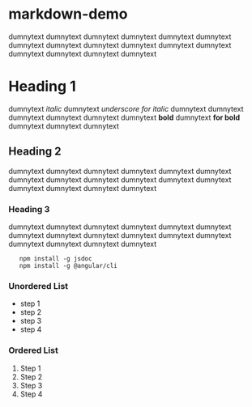 # markdown-demo
dumnytext dumnytext dumnytext dumnytext dumnytext dumnytext dumnytext dumnytext
dumnytext dumnytext dumnytext dumnytext dumnytext dumnytext dumnytext dumnytext

Heading 1
==========

dumnytext *italic* dumnytext _underscore for italic_ dumnytext dumnytext dumnytext dumnytext
dumnytext dumnytext **bold** dumnytext __for bold__ dumnytext dumnytext dumnytext

Heading 2
-----------

dumnytext dumnytext dumnytext dumnytext dumnytext dumnytext dumnytext dumnytext
dumnytext dumnytext dumnytext dumnytext dumnytext dumnytext dumnytext dumnytext

### Heading 3

dumnytext dumnytext dumnytext dumnytext dumnytext dumnytext dumnytext dumnytext
dumnytext dumnytext dumnytext dumnytext dumnytext dumnytext dumnytext dumnytext

```
   npm install -g jsdoc
   npm install -g @angular/cli
```   
### Unordered List
* step 1
* step 2
* step 3
* step 4

### Ordered List

1. Step 1
1. Step 2
1. Step 3
1. Step 4



